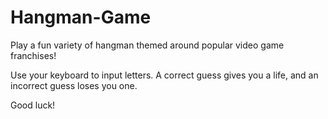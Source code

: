 # Hangman-Game

Play a fun variety of hangman themed around popular video game franchises!

Use your keyboard to input letters. A correct guess gives you a life, and an incorrect guess loses you one.

Good luck!